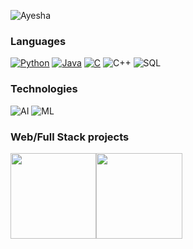 ![Ayesha](https://github.com/AyeshaSiddi/AyeshaSiddi/blob/main/Ayesha-min.gif?raw=true)
### Languages

[![Python](https://img.shields.io/badge/-Python-fff?&logo=python)](https://git%2b%2b&logoColor=00599Chub.com/adamalston?tab=repositories&q=&type=&language=python)
[![Java](https://img.shields.io/badge/-Java-fff?&logo=Java&logoColor=007396)](https://github.com/adamalston?tab=repositories&q=&type=&language=java)
[![C](https://img.shields.io/badge/-C-fff?&logo=C)](https://github.com/adamalston?tab=repositories&q=&type=&language=c)
![C++](https://img.shields.io/badge/-C++-fff?&logo=c++%2b%2b&logoColor=00599C)
![SQL](https://img.shields.io/badge/-SQL-fff?&logo=SQL&logoColor=336791)


### Technologies

![AI](https://img.shields.io/badge/Ai-Aritifical%20Intelligence-blue)
![ML](https://img.shields.io/badge/ML-Machine%20Learning-red)

### Web/Full Stack projects



<a href="AyeshaSiddi.github.io"><img height="137.3px" src="https://github-readme-stats.vercel.app/api?username=AyeshaSiddi&hide_title=true&hide_border=true&show_icons=true&include_all_commits=true&count_private=true&line_height=21&text_color=000&icon_color=000&bg_color=0,ea6161,ffc64d,fffc4d,52fa5a&theme=graywhite" /><!-- wi*quL3fcV --><img height="137.3px" src="https://github-readme-stats.vercel.app/api/top-langs/?username=adilshehzad786&hide=html&hide_title=true&hide_border=true&layout=compact&langs_count=7&exclude_repo=comp426&text_color=000&icon_color=fff&bg_color=0,52fa5a,4dfcff,c64dff&theme=graywhite" /></a>
